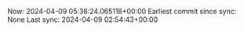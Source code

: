 Now: 2024-04-09 05:36:24.065118+00:00 Earliest commit since sync: None Last sync: 2024-04-09 02:54:43+00:00
